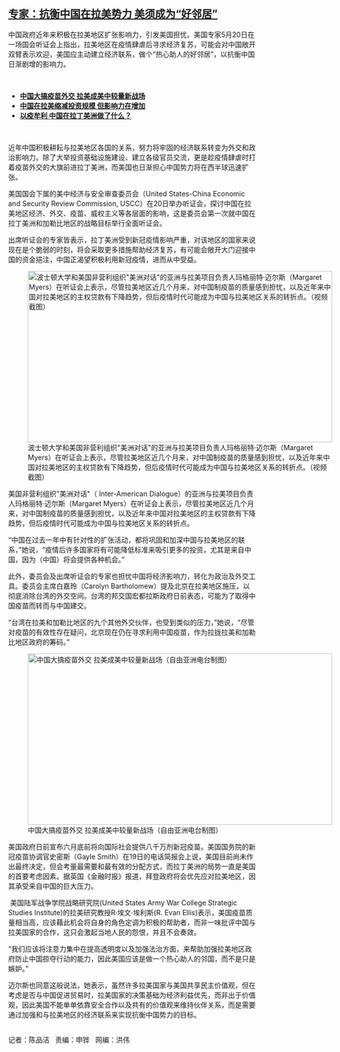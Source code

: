 <!--1621543180000-->
[专家：抗衡中国在拉美势力  美须成为“好邻居”](https://www.rfa.org/mandarin/yataibaodao/junshiwaijiao/cm-05202021100619.html)
------

<p></p><p>中国政府近年来积极在拉美地区扩张影响力，引发美国担忧。美国专家5月20日在一场国会听证会上指出，拉美地区在疫情肆虐后寻求经济复苏，可能会对中国敞开双臂表示欢迎，美国应主动建立经济联系，做个“热心助人的好邻居”，以抗衡中国日渐剧增的影响力。</p><p><br/></p><ul><li><a href="https://www.rfa.org/mandarin/yataibaodao/junshiwaijiao/cm-05042021103422.html"><strong>中国大搞疫苗外交 拉美成美中较量新战场</strong></a></li><li><strong><a href="https://www.rfa.org/mandarin/Xinwen/6-02142021140148.html">中国在拉美缩减投资规模 但影响力在增加</a></strong></li><li><strong><a href="https://www.rfa.org/mandarin/yataibaodao/junshiwaijiao/rc-06152020095623.html">以疫牟利 中国在拉丁美洲做了什么？</a></strong></li></ul><p><br/></p><p>近年中国积极耕耘与拉美地区各国的关系，努力将牢固的经济联系转变为外交和政治影响力。除了大举投资基础设施建设、建立各级官员交流，更是趁疫情肆虐时打着疫苗外交的大旗前进拉丁美洲，而美国也日渐担心中国势力将在西半球迅速扩张。</p><p>美国国会下属的美中经济与安全审查委员会（United States-China Economic and Security Review Commission, USCC）在20日举办听证会，探讨中国在拉美地区经济、外交、疫苗、威权主义等各层面的影响，这是委员会第一次就中国在拉丁美洲和加勒比地区的战略目标举行全面听证会。</p><p>出席听证会的专家皆表示，拉丁美洲受到新冠疫情影响严重，对该地区的国家来说现在是个脆弱的时刻，将会采取更多措施帮助经济复苏，有可能会敞开大门迎接中国的资金挹注，中国正渴望积极利用新冠疫情，进而从中受益。</p><p><figure class="image-richtext image-inline captioned" style="width:620px;"><img alt='波士顿大学和美国非营利组织"美洲对话"的亚洲与拉美项目负责人玛格丽特·迈尔斯（Margaret Myers）在听证会上表示，尽管拉美地区近几个月来，对中国制疫苗的质量感到担忧，以及近年来中国对拉美地区的主权贷款有下降趋势，但后疫情时代可能成为中国与拉美地区关系的转折点。（视频截图）' height="349" src="https://www.rfa.org/mandarin/yataibaodao/junshiwaijiao/cm-05202021100619.html/cm0520b.jpg/@@images/6eeaa96a-1f44-4ea7-bc6b-31e99217a6c3.png" title="cm0520b.jpg" width="620"/><figcaption class="image-caption">波士顿大学和美国非营利组织"美洲对话"的亚洲与拉美项目负责人玛格丽特·迈尔斯（Margaret Myers）在听证会上表示，尽管拉美地区近几个月来，对中国制疫苗的质量感到担忧，以及近年来中国对拉美地区的主权贷款有下降趋势，但后疫情时代可能成为中国与拉美地区关系的转折点。（视频截图）</figcaption><small></small></figure></p><p>美国非营利组织"美洲对话"（ Inter-American Dialogue）的亚洲与拉美项目负责人玛格丽特·迈尔斯（Margaret Myers）在听证会上表示，尽管拉美地区近几个月来，对中国制疫苗的质量感到担忧，以及近年来中国对拉美地区的主权贷款有下降趋势，但后疫情时代可能成为中国与拉美地区关系的转折点。</p><p>“中国在过去一年中有针对性的扩张活动，都将巩固和加深中国与拉美地区的联系，”她说，“疫情后许多国家将有可能降低标准来吸引更多的投资，尤其是来自中国，因为（中国）将会提供各种机会。”</p><p>此外，委员会及出席听证会的专家也担忧中国将经济影响力，转化为政治及外交工具。委员会主席白嘉玲（Carolyn Bartholomew）提及北京在拉美地区施压，以彻底消除台湾的外交空间。台湾的邦交国宏都拉斯政府日前表态，可能为了取得中国疫苗而转而与中国建交。</p><p>“台湾在拉美和加勒比地区的九个其他外交伙伴，也受到类似的压力，”她说，“尽管对疫苗的有效性存在疑问，北京现在仍在寻求利用中国疫苗，作为<span>拉拢</span>拉美和加勒比地区政府的筹码。”</p><p><figure class="image-richtext image-inline captioned" style="width:620px;"><img alt="中国大搞疫苗外交 拉美成美中较量新战场（自由亚洲电台制图）" height="349" src="https://www.rfa.org/mandarin/yataibaodao/junshiwaijiao/cm-05202021100619.html/cm0520.jpg/@@images/1ead678a-c956-4816-a790-6f4e93a4746a.jpeg" title="cm0520.jpg" width="620"/><figcaption class="image-caption">中国大搞疫苗外交 拉美成美中较量新战场（自由亚洲电台制图）</figcaption><small></small></figure></p><p>美国政府日前宣布六月底前将向国际社会提供八千万剂新冠疫苗。美国国务院的新冠疫苗协调官史密斯（Gayle Smith）在19日的电话简报会上说，美国目前尚未作出最终决定，但会考量最需要和最有效的分配方式，而拉丁美洲的局势一直是美国的首要考虑因素。据英国《金融时报》报道，拜登政府将会优先应对拉美地区，因其承受来自中国的巨大压力。</p><p> 美国陆军战争学院战略研究院(United States Army War College Strategic Studies Institute)的拉美研究教授R·埃文·埃利斯(R. Evan Ellis)表示，美国疫苗质量相当高，应该藉此机会将自身的角色定调为积极的帮助者，而非一味批评中国与拉美国家的合作，这只会激起当地人民的怨恨，并且不会奏效。</p><p>“我们应该将注意力集中在<span>提高透明度以及加强法治方面，来</span>帮助加强<span>拉美地区政府防止中国掠夺行动的</span>能力，因此美国应该是做一个热心助人的邻国，而不是只是嫉妒。”</p><p>迈尔斯也同意这般说法，她表示，虽然许多拉美国家与美国共享民主价值观，但在考虑是否与中国促进贸易时，拉美国家的决策基础为经济利益优先，而非出于价值观，因此美国不能单单依靠安全合作以及共有的价值观来维持伙伴关系，而是需要通过加强和与拉美地区的经济联系来实现抗衡中国势力的目标。</p><p><br/>记者：陈品洁   责编：申铧   网编：洪伟</p>
